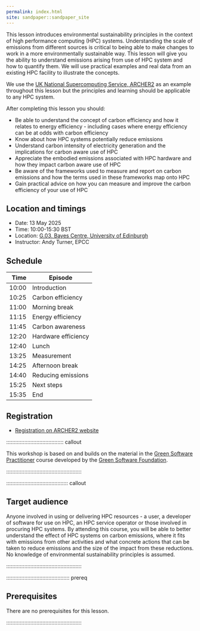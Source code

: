```yaml
---
permalink: index.html
site: sandpaper::sandpaper_site
---
```


This lesson introduces environmental sustainability principles in the context of 
high performance computing (HPC) systems. Understanding the scale of emissions from 
different sources is critical to being able to make changes to work in a more environmentally
sustainable way. This lesson will give you the ability to understand emissions arising from
use of HPC system and how to quantify them. We will use practical examples and real data from
an existing HPC facility to illustrate the concepts.

We use the [UK National Supercomputing Service, ARCHER2](https://www.archer2.ac.uk) as an 
example throughout this lesson but the principles and learning should be applicable to 
any HPC system.

After completing this lesson you should:

- Be able to understand the concept of carbon efficiency and how it relates to energy efficiency -
  including cases where energy efficiency can be at odds with carbon efficiency
- Know about how HPC systems potentially reduce emissions
- Understand carbon intensity of electricity generation and the implications for carbon aware use
  of HPC
- Appreciate the embodied emissions associated with HPC hardware and how they impact carbon aware
  use of HPC
- Be aware of the frameworks used to measure and report on carbon emissions and how the terms used
  in these frameworks map onto HPC
- Gain practical advice on how you can measure and improve the carbon efficiency of your use of
  HPC


## Location and timings

- Date: 13 May 2025
- Time: 10:00-15:30 BST
- Location: [G.03, Bayes Centre, University of Edinburgh](https://www.archer2.ac.uk/training/locations/epcc.html)
- Instructor: Andy Turner, EPCC

## Schedule

| Time | Episode |
|-----:|---------|
| 10:00 | Introduction |
| 10:25 | Carbon efficiency |
| 11:00 | Morning break |
| 11:15 | Energy efficiency |
| 11:45 | Carbon awareness |
| 12:20 | Hardware efficiency |
| 12:40 | Lunch |
| 13:25 | Measurement |
| 14:25 | Afternoon break |
| 14:40 | Reducing emissions |
| 15:25 | Next steps |
| 15:35 | End |

## Registration

- [Registration on ARCHER2 website](https://www.archer2.ac.uk/training/courses/250513-green-computing/)


:::::::::::::::::::::::::::::::::::::: callout

This workshop is based on and builds on the material in the [Green Software Practitioner](https://learn.greensoftware.foundation/)
course developed by the [Green Software Foundation](https://greensoftware.foundation/).

::::::::::::::::::::::::::::::::::::::::::::::::::


:::::::::::::::::::::::::::::::::::::::::  callout

## Target audience

Anyone involved in using or delivering HPC resources - a user, a developer of software for use on HPC, an HPC service operator or those involved in procuring HPC systems. By attending this course, you will be able to better understand the effect of HPC systems on carbon emissions, where it fits with emissions from other activities and what concrete actions that can be taken to reduce emissions and the size of the impact from these reductions. No knowledge of environmental sustainability principles is assumed. 


::::::::::::::::::::::::::::::::::::::::::::::::::

::::::::::::::::::::::::::::::::::::::::::  prereq

## Prerequisites

There are no prerequisites for this lesson.
  
::::::::::::::::::::::::::::::::::::::::::::::::::


<!--  LocalWords:  prereq links.md endcomment
 -->
